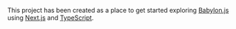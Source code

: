 This project has been created as a place to get started exploring [Babylon.js](https://www.babylonjs.com) using [Next.js](https://nextjs.org) and [TypeScript](https://www.typescriptlang.org).
